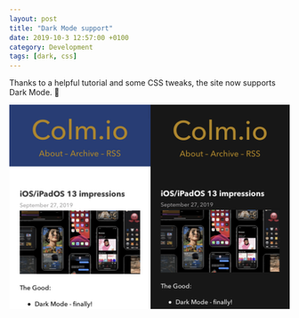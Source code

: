 ```yaml
---
layout: post
title: "Dark Mode support"
date: 2019-10-3 12:57:00 +0100
category: Development
tags: [dark, css]
---
```


Thanks to a helpful tutorial and some CSS tweaks, the site now supports Dark Mode. 🤠

<center>
	<img src="/images/2019/10/dark-mode.jpg" alt="Dark Mode" class="image-single" />
</center>